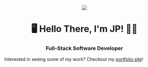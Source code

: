 <p align="center">
  <img src="https://github.com/thejhp1/thejhp1/assets/124937654/b837c5e2-aa3d-4a84-86ff-b0997a546a83" />
</p>
<h1 align="center">
 🖥 Hello There, I'm JP! 👨‍💻
</h1> 
<h3 align="center">
  Full-Stack Software Developer 
</h3>
<p>Interested in seeing some of my work? Checkout my <a href="https://thejhp.onrender.com/">portfolio site</a>!</p> 



